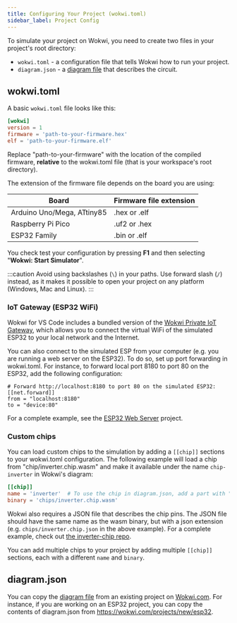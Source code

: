```yaml
---
title: Configuring Your Project (wokwi.toml)
sidebar_label: Project Config
---
```


To simulate your project on Wokwi, you need to create two files in your project's root directory:

- `wokwi.toml` - a configuration file that tells Wokwi how to run your project.
- `diagram.json` - a [diagram file](../diagram-format) that describes the circuit.

## wokwi.toml

A basic `wokwi.toml` file looks like this:

```toml
[wokwi]
version = 1
firmware = 'path-to-your-firmware.hex'
elf = 'path-to-your-firmware.elf'
```

Replace "path-to-your-firmware" with the location of the compiled firmware, **relative** to the wokwi.toml file (that is your workspace's root directory).

The extension of the firmware file depends on the board you are using:

| Board                      | Firmware file extension |
| -------------------------- | ----------------------- |
| Arduino Uno/Mega, ATtiny85 | .hex or .elf            |
| Raspberry Pi Pico          | .uf2 or .hex            |
| ESP32 Family               | .bin or .elf            |

You check test your configuration by pressing **F1** and then selecting "**Wokwi: Start Simulator**".

:::caution
Avoid using backslashes (`\`) in your paths. Use forward slash (`/`) instead, as it makes it possible to open your project on any platform (Windows, Mac and Linux).
:::

### IoT Gateway (ESP32 WiFi)

Wokwi for VS Code includes a bundled version of the [Wokwi Private IoT Gateway](../guides/esp32-wifi#internet-access), which allows you to connect the virtual WiFi of the simulated ESP32 to your local network and the Internet.

You can also connect to the simulated ESP from your computer (e.g. you are running a web server on the ESP32). To do so, set up port forwarding in wokwi.toml. For instance, to forward local port 8180 to port 80 on the ESP32, add the following configuration:

```
# Forward http://localhost:8180 to port 80 on the simulated ESP32:
[[net.forward]]
from = "localhost:8180"
to = "device:80"
```

For a complete example, see the [ESP32 Web Server](https://github.com/wokwi/esp32-http-server) project.

### Custom chips

You can load custom chips to the simulation by adding a `[[chip]]` sections to your wokwi.toml configuration. The following example will load a chip from "chip/inverter.chip.wasm" and make it available under the name `chip-inverter` in Wokwi's diagram:

```toml
[[chip]]
name = 'inverter'  # To use the chip in diagram.json, add a part with "chip-inverter" type.
binary = 'chips/inverter.chip.wasm'
```

Wokwi also requires a JSON file that describes the chip pins. The JSON file should have the same name as the wasm binary, but with a json extension (e.g. `chips/inverter.chip.json` in the above example). For a complete example, check out [the inverter-chip repo](https://github.com/wokwi/inverter-chip).

You can add multiple chips to your project by adding multiple `[[chip]]` sections, each with a different `name` and `binary`.

## diagram.json

You can copy the [diagram file](../diagram-format) from an existing project on [Wokwi.com](https://wokwi.com). For instance, if you are working on an ESP32 project, you can copy the contents of diagram.json from https://wokwi.com/projects/new/esp32.
